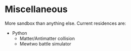 # Miscellaneous
More sandbox than anything else. Current residences are:
- Python
  - Matter/Antimatter collision
  - Mewtwo battle simulator
